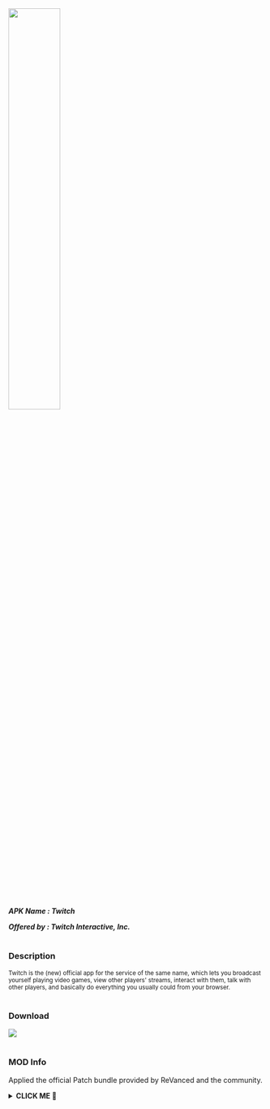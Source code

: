 <img src="https://is.gd/HchwHy" style="width: 45%">

***APK Name : Twitch***

***Offered by : Twitch Interactive, Inc.***

#

### Description
<sub>
Twitch is the (new) official app for the service of the same name, which lets you broadcast yourself playing video games, view other players' streams, interact with them, talk with other players, and basically do everything you usually could from your browser.
</sub>

#

### Download
[![](https://img.shields.io/badge/dynamic/json?logo=Twitch&label=Twitch&color=black&labelColor=black&style=for-the-badge&query=%24%5B"tv.twitch.android.app.apk"%5D&url=https%3A%2F%2Fis.gd%2F2wPvAM)](https://is.gd/WuDxBS)

#

### MOD Info
Applied the official Patch bundle provided by ReVanced and the community.

<details><summary><b> CLICK ME 🥺 </b></summary>

> <sub> Enables Twitch's internal debugging mode. </sub>

> <sub> Blocks audio ads in streams and VODs. </sub>

> <sub> Blocks video ads in streams and VODs. </sub>

> <sub> Shows deleted chat messages behind a clickable spoiler. </sub>

</details>
